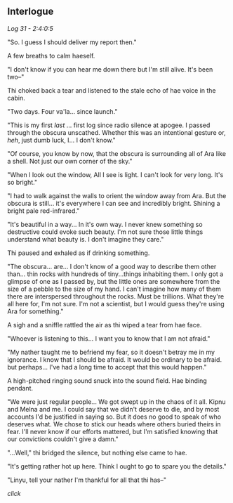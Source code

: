 ## Interlogue

*Log 31 - 2:4:0:5*


"So. I guess I should deliver my report then."

A few breaths to calm haeself.

"I don't know if you can hear me down there but I'm still alive. It's been two–"

Thi choked back a tear and listened to the stale echo of hae voice in the cabin.

"Two days. Four va'la... since launch."

"This is my first *last* ... first log since radio silence at apogee. I passed through the obscura unscathed. Whether this was an intentional gesture or, *heh*, just dumb luck, I... I don't know."

"Of course, you know by now, that the obscura is surrounding all of Ara like a shell. Not just our own corner of the sky."

"When I look out the window, All I see is light. I can't look for very long. It's so bright."

"I had to walk against the walls to orient the window away from Ara. But the obscura is still... it's everywhere I can see and incredibly bright. Shining a bright pale red-infrared."

"It's beautiful in a way... In it's own way. I never knew something so destructive could evoke such beauty. I'm not sure those little things understand what beauty is. I don't imagine they care."

Thi paused and exhaled as if drinking something.

"The obscura... are... I don't know of a good way to describe them other than... thin rocks with hundreds of tiny...things inhabiting them. I only got a glimpse of one as I passed by, but the little ones are somewhere from the size of a pebble to the size of my hand. I can't imagine how many of them there are interspersed throughout the rocks. Must be trillions. What they're all here for, I'm not sure. I'm not a scientist, but I would guess they're using Ara for something."

A sigh and a sniffle rattled the air as thi wiped a tear from hae face.

"Whoever is listening to this... I want you to know that I am not afraid."

"My nather taught me to befriend my fear, so it doesn't betray me in my ignorance. I know that I should be afraid. It would be ordinary to be afraid. but perhaps... I've had a long time to accept that this would happen."

A high-pitched ringing sound snuck into the sound field. Hae binding pendant.

"We were just regular people... We got swept up in the chaos of it all. Kipnu and Melna and me. I could say that we didn't deserve to die, and by most accounts I'd be justified in saying so. But it does no good to speak of who deserves what. We chose to stick our heads where others buried theirs in fear. I'll never know if our efforts mattered, but I'm satisfied knowing that our convictions couldn't give a damn."

"...Well," thi bridged the silence, but nothing else came to hae.

"It's getting rather hot up here. Think I ought to go to spare you the details."

"Linyu, tell your nather I'm thankful for all that thi has–"

*click*

